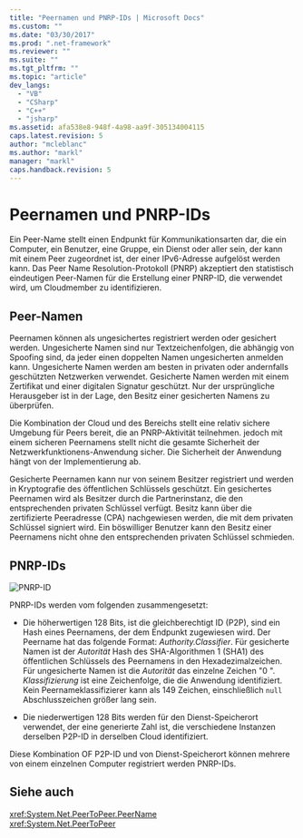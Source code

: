 ```yaml
---
title: "Peernamen und PNRP-IDs | Microsoft Docs"
ms.custom: ""
ms.date: "03/30/2017"
ms.prod: ".net-framework"
ms.reviewer: ""
ms.suite: ""
ms.tgt_pltfrm: ""
ms.topic: "article"
dev_langs: 
  - "VB"
  - "CSharp"
  - "C++"
  - "jsharp"
ms.assetid: afa538e8-948f-4a98-aa9f-305134004115
caps.latest.revision: 5
author: "mcleblanc"
ms.author: "markl"
manager: "markl"
caps.handback.revision: 5
---
```

# Peernamen und PNRP-IDs
Ein Peer\-Name stellt einen Endpunkt für Kommunikationsarten dar, die ein Computer, ein Benutzer, eine Gruppe, ein Dienst oder aller sein, der kann mit einem Peer zugeordnet ist, der einer IPv6\-Adresse aufgelöst werden kann.  Das Peer Name Resolution\-Protokoll \(PNRP\) akzeptiert den statistisch eindeutigen Peer\-Namen für die Erstellung einer PNRP\-ID, die verwendet wird, um Cloudmember zu identifizieren.  
  
## Peer\-Namen  
 Peernamen können als ungesichertes registriert werden oder gesichert werden.  Ungesicherte Namen sind nur Textzeichenfolgen, die abhängig von Spoofing sind, da jeder einen doppelten Namen ungesicherten anmelden kann.  Ungesicherte Namen werden am besten in privaten oder andernfalls geschützten Netzwerken verwendet.  Gesicherte Namen werden mit einem Zertifikat und einer digitalen Signatur geschützt.  Nur der ursprüngliche Herausgeber ist in der Lage, den Besitz einer gesicherten Namens zu überprüfen.  
  
 Die Kombination der Cloud und des Bereichs stellt eine relativ sichere Umgebung für Peers bereit, die an PNRP\-Aktivität teilnehmen.  jedoch mit einem sicheren Peernamens stellt nicht die gesamte Sicherheit der Netzwerkfunktionens\-Anwendung sicher.  Die Sicherheit der Anwendung hängt von der Implementierung ab.  
  
 Gesicherte Peernamen kann nur von seinem Besitzer registriert und werden in Kryptografie des öffentlichen Schlüssels geschützt.  Ein gesichertes Peernamen wird als Besitzer durch die Partnerinstanz, die den entsprechenden privaten Schlüssel verfügt.  Besitz kann über die zertifizierte Peeradresse \(CPA\) nachgewiesen werden, die mit dem privaten Schlüssel signiert wird.  Ein böswilliger Benutzer kann den Besitz einer Peernamens nicht ohne den entsprechenden privaten Schlüssel schmieden.  
  
## PNRP\-IDs  
 ![PNRP&#45;ID](../../../docs/framework/network-programming/media/fdc9e8a0-4a1c-488d-a019-bc3a1973220c.png "fdc9e8a0\-4a1c\-488d\-a019\-bc3a1973220c")  
  
 PNRP\-IDs werden vom folgenden zusammengesetzt:  
  
-   Die höherwertigen 128 Bits, ist die gleichberechtigt ID \(P2P\), sind ein Hash eines Peernamens, der dem Endpunkt zugewiesen wird.  Der Peername hat das folgende Format: *Authority.Classifier*.  Für gesicherte Namen ist der *Autorität* Hash des SHA\-Algorithmen 1 \(SHA1\) des öffentlichen Schlüssels des Peernamens in den Hexadezimalzeichen.  Für ungesicherte Namen ist die *Autorität* das einzelne Zeichen "0 ".  *Klassifizierung* ist eine Zeichenfolge, die die Anwendung identifiziert.  Kein Peernameklassifizierer kann als 149 Zeichen, einschließlich `null` Abschlusszeichen größer lang sein.  
  
-   Die niederwertigen 128 Bits werden für den Dienst\-Speicherort verwendet, der eine generierte Zahl ist, die verschiedene Instanzen derselben P2P\-ID in derselben Cloud identifiziert.  
  
 Diese Kombination OF P2P\-ID und von Dienst\-Speicherort können mehrere von einem einzelnen Computer registriert werden PNRP\-IDs.  
  
## Siehe auch  
 <xref:System.Net.PeerToPeer.PeerName>   
 <xref:System.Net.PeerToPeer>